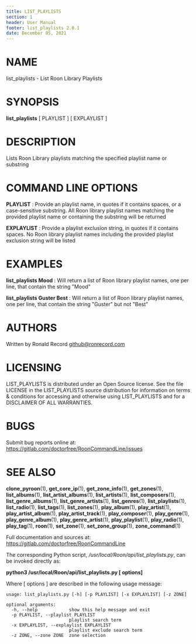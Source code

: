 ```yaml
---
title: LIST_PLAYLISTS
section: 1
header: User Manual
footer: list_playlists 2.0.1
date: December 05, 2021
---
```

# NAME
list_playlists - List Roon Library Playlists

# SYNOPSIS
**list_playlists** [ PLAYLIST ] [ EXPLAYLIST ]

# DESCRIPTION
Lists Roon Library playlists matching the specified playlist name or substring

# COMMAND LINE OPTIONS
**PLAYLIST**
: Provide an playlist name, in quotes if it contains spaces, or a case-sensitive substring. All Roon library playlist names matching the provided playlist name or containing the substring will be returned

**EXPLAYLIST**
: Provide a playlist exclusion string, in quotes if it contains spaces. No Roon library playlist names including the provided playlist exclusion string will be listed

# EXAMPLES
**list_playlists Mood**
: Will return a list of Roon library playlist names, one per line, that contain the string "Mood"

**list_playlists Guster Best**
: Will return a list of Roon library playlist names, one per line, that contain the string "Guster" but not "Best"

# AUTHORS
Written by Ronald Record github@ronrecord.com

# LICENSING
LIST_PLAYLISTS is distributed under an Open Source license.
See the file LICENSE in the LIST_PLAYLISTS source distribution
for information on terms &amp; conditions for accessing and
otherwise using LIST_PLAYLISTS and for a DISCLAIMER OF ALL WARRANTIES.

# BUGS
Submit bug reports online at: https://gitlab.com/doctorfree/RoonCommandLine/issues

# SEE ALSO
**clone_pyroon**(1), **get_core_ip**(1), **get_zone_info**(1), **get_zones**(1), **list_albums**(1), **list_artist_albums**(1), **list_artists**(1), **list_composers**(1), **list_genre_albums**(1), **list_genre_artists**(1), **list_genres**(1), **list_playlists**(1), **list_radio**(1), **list_tags**(1), **list_zones**(1), **play_album**(1), **play_artist**(1), **play_artist_album**(1), **play_artist_track**(1), **play_composer**(1), **play_genre**(1), **play_genre_album**(1), **play_genre_artist**(1), **play_playlist**(1), **play_radio**(1), **play_tag**(1), **roon**(1), **set_zone**(1), **set_zone_group**(1), **zone_command**(1)

Full documentation and sources at: https://gitlab.com/doctorfree/RoonCommandLine

The corresponding Python script, */usr/local/Roon/api/list_playlists.py*,
can be invoked directly as:

**python3 /usr/local/Roon/api/list_playlists.py [ options]**

Where [ options ] are described in the following usage message:

~~~~
usage: list_playlists.py [-h] [-p PLAYLIST] [-x EXPLAYLIST] [-z ZONE]

optional arguments:
  -h, --help            show this help message and exit
  -p PLAYLIST, --playlist PLAYLIST
                        playlist search term
  -x EXPLAYLIST, --explaylist EXPLAYLIST
                        playlist exclude search term
  -z ZONE, --zone ZONE  zone selection
~~~~
